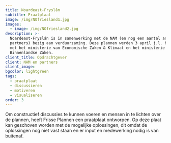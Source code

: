 ```yaml
---
title: Noardeast-Fryslân
subtitle: Praatplaat
image: /img/NOfriesland1.jpg
images:
  - image: /img/NOfriesland2.jpg
description: >-
  Noardeast-Fryslân is in samenwerking met de NAM (en nog een aantal andere
  partners) bezig aan verduurzaming. Deze plannen werden 3 april j.l. besproken
  met het ministerie van Economische Zaken & Klimaat en het ministerie van
  Binnenlandse Zaken.
client_title: Opdrachtgever
client: NAM en partners
client_image:
bgcolor: lightgreen
tags:
  - praatplaat
  - discussieren
  - motiveren
  - visualiseren
order: 3
---
```


Om constructief discussies te kunnen voeren en mensen in te lichten over de plannen, heeft Frisse Plannen een praatplaat ontworpen. Op deze plaat kan geschoven worden met de mogelijke oplossingen, dit omdat de oplossingen nog niet vast staan en er input en medewerking nodig is van buitenaf.